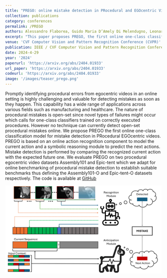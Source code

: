 ```yaml
---
title: "PREGO: online mistake detection in PRocedural and EGOcentric Videos"
collection: publications
category: conferences
permalink: /PREGO
authors: Alessandro Flaborea, Guido Maria D’Amely Di Melendugno, Leonardo Plini, Luca Scofano, Edoardo De Matteis, Antonino Furnari, Giovanni Maria Farinella, Fabio Galasso
excerpt: "This paper proposes PREGO, the first online one-class classification model for mistake detection in procedural egocentric videos."
venue: 'CVF Computer Vision and Pattern Recognition Conference (CVPR)'
publication: IEEE / CVF Computer Vision and Pattern Recognition Conference (CVPR)
date: 2024-4-29
year: '2024'
paperurl: 'https://arxiv.org/abs/2404.01933'
url_paper: 'https://arxiv.org/abs/2404.01933'
codeurl: 'https://arxiv.org/abs/2404.01933'
image: '/images/teaser_prego.png'
---
```



Promptly identifying procedural errors from egocentric videos in an online setting is highly challenging and valuable for detecting mistakes as soon as they happen. This capability has a wide range of applications across various fields such as manufacturing and healthcare. The nature of procedural mistakes is open-set since novel types of failures might occur which calls for one-class classifiers trained on correctly executed procedures. However no technique can currently detect open-set procedural mistakes online. We propose PREGO the first online one-class classification model for mistake detection in PRocedural EGOcentric videos. PREGO is based on an online action recognition component to model the current action and a symbolic reasoning module to predict the next actions. Mistake detection is performed by comparing the recognized current action with the expected future one. We evaluate PREGO on two procedural egocentric video datasets Assembly101 and Epic-tent which we adapt for online benchmarking of procedural mistake detection to establish suitable benchmarks thus defining the Assembly101-O and Epic-tent-O datasets respectively. The code is available at [GitHub](https://github.com/aleflabo/PREGO)


<!-- include image -->
![An image](images/teaser_prego.png)